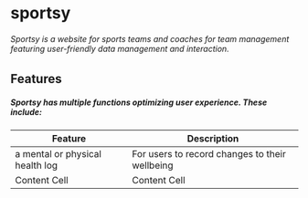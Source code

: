 # sportsy
###### Sportsy is a website for sports teams and coaches for team management featuring user-friendly data management and interaction.

## Features
##### Sportsy has multiple functions optimizing user experience. These include: 
Feature  | Description
------------- | -------------
a mental or physical health log  | For users to record changes to their wellbeing
Content Cell  | Content Cell